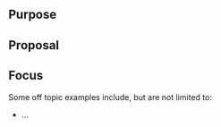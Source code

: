 <!--
Thanks for your interest in improving inclusivity and diversity within the Node.js project. Please read the following policy document to ensure the issue stays on topic and can be resolved quickly:
https://github.com/nodejs/inclusivity/blob/master/docs/POLICY_ISSUES.md
-->

## Purpose

<!-- Please provide a brief description of what you would like to see addressed. -->

## Proposal

<!-- For policy issues only, if you have an idea of what the policy should look like, include a summary of it here. -->

## Focus

<!-- Please define what is "on topic" and what is "off topic." -->

Some off topic examples include, but are not limited to:
- ...
